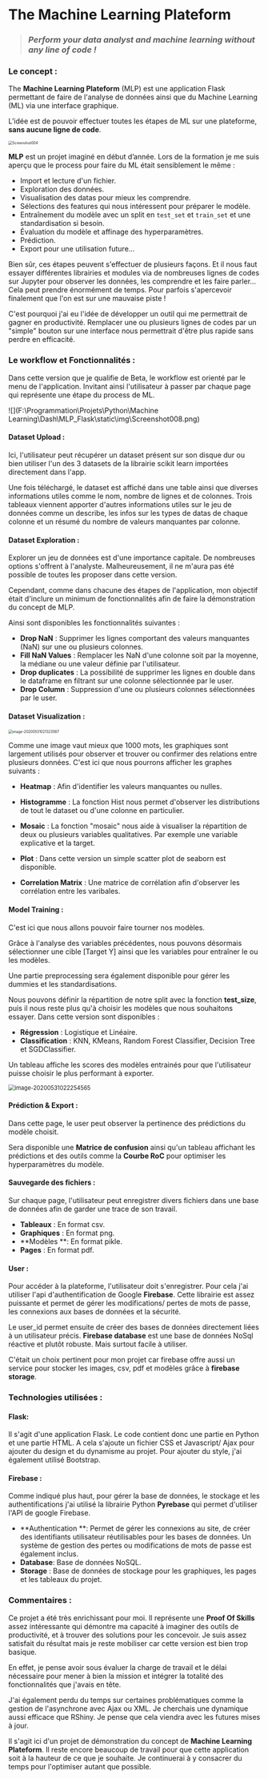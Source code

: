 # The Machine Learning Plateform

> ### *Perform your data analyst and machine learning without any line of code !*



### Le concept :

The **Machine Learning Plateform** (MLP) est une application Flask permettant de faire de l'analyse de données ainsi que du Machine Learning (ML) via une interface graphique.

L’idée est de pouvoir effectuer toutes les étapes de ML sur une plateforme, **sans aucune ligne de code**.

<img src="F:\Programmation\Projets\Python\Machine Learning\Dash\MLP_Flask\static\img\Screenshot004.png" alt="Screenshot004" style="zoom:50%;" />

**MLP** est un projet imaginé en début d’année. Lors de la formation je me suis aperçu que le process pour faire du ML était sensiblement le même :

- Import et lecture d'un fichier.
- Exploration des données.
- Visualisation des datas pour mieux les comprendre.
- Sélections des features qui nous intéressent pour préparer le modèle.
- Entraînement du modèle avec un split en ```test_set``` et ```train_set``` et une standardisation si besoin.
- Évaluation du modèle et affinage des hyperparamètres.
- Prédiction.
- Export pour une utilisation future...

Bien sûr, ces étapes peuvent s'effectuer de plusieurs façons. Et il nous faut essayer différentes librairies et modules via de nombreuses lignes de codes sur Jupyter pour observer les données, les comprendre et les faire parler... Cela peut prendre énormément de temps. Pour parfois s'apercevoir finalement que l'on est sur une mauvaise piste !

C'est pourquoi j'ai eu l'idée de développer un outil qui me permettrait de gagner en productivité. Remplacer une ou plusieurs lignes de codes par un "simple" bouton sur une interface nous permettrait d'être plus rapide sans perdre en efficacité. 

### Le workflow et Fonctionnalités :

Dans cette version que je qualifie de Beta, le workflow est orienté par le menu de l'application. Invitant  ainsi l'utilisateur à passer par chaque page qui représente une étape du process de ML.

![](F:\Programmation\Projets\Python\Machine Learning\Dash\MLP_Flask\static\img\Screenshot008.png)

#### Dataset Upload :

Ici, l'utilisateur peut récupérer un dataset présent sur son disque dur ou bien utiliser l'un des 3 datasets de la librairie scikit learn importées directement dans l'app.

Une fois téléchargé, le dataset est affiché dans une table ainsi que diverses informations utiles comme le nom, nombre de lignes et de colonnes. Trois tableaux viennent apporter d'autres informations utiles sur le jeu de données comme un describe, les infos sur les types de datas de chaque colonne et un résumé du nombre de valeurs manquantes par colonne.

 #### Dataset Exploration :

Explorer un jeu de données est d'une importance capitale. De nombreuses options s'offrent à l'analyste. Malheureusement, il ne m'aura pas été possible de toutes les proposer dans cette version.

Cependant, comme dans chacune des étapes de l'application, mon objectif était d'inclure un minimum de fonctionnalités afin de faire la démonstration du concept de MLP.

Ainsi sont disponibles les fonctionnalités suivantes :

- **Drop NaN** : Supprimer les lignes comportant des valeurs manquantes (NaN) sur une ou plusieurs colonnes.
- **Fill NaN Values** : Remplacer les NaN d'une colonne soit par la moyenne, la médiane ou une valeur définie par l'utilisateur.
- **Drop duplicates** : La possibilité de supprimer les lignes en double dans le dataframe en filtrant sur une colonne sélectionnée par le user.
- **Drop Column** : Suppression d'une ou plusieurs colonnes sélectionnées par le user.  

#### Dataset Visualization :

<img src="C:\Users\majes\AppData\Roaming\Typora\typora-user-images\image-20200531021323587.png" alt="image-20200531021323587" style="zoom:50%;" />

Comme une image vaut mieux que 1000 mots, les graphiques sont largement utilisés pour observer et trouver ou confirmer des relations entre plusieurs données.  C'est ici que nous pourrons afficher les graphes suivants :

- **Heatmap** : Afin d'identifier les valeurs manquantes ou nulles.

- **Histogramme** : La fonction Hist nous permet d'observer les distributions de tout le dataset ou d'une colonne en particulier.

- **Mosaic** : La fonction "mosaic" nous aide à visualiser la répartition de deux ou plusieurs variables qualitatives. Par exemple une variable explicative et la target.

- **Plot** : Dans cette version un simple scatter plot de seaborn est disponible.

- **Correlation Matrix** : Une matrice de corrélation afin d'observer les corrélation entre les varibales.


#### Model Training :

C'est ici que nous allons pouvoir faire tourner nos modèles.

Grâce à l'analyse des variables précédentes, nous pouvons désormais sélectionner une cible [Target Y] ainsi que les variables pour entraîner le ou les modèles. 

Une partie preprocessing sera également disponible pour gérer les dummies et les standardisations.

Nous pouvons définir la répartition de notre split avec la fonction **test_size**, puis il nous reste plus qu'à choisir les modèles que nous souhaitons essayer. Dans cette version sont disponibles :

- **Régression** : Logistique et Linéaire.
- **Classification** : KNN, KMeans, Random Forest Classifier, Decision Tree et SGDClassifier.

Un tableau affiche les scores des modèles entrainés pour que l'utilisateur puisse choisir le plus performant à exporter.

<img src="C:\Users\majes\AppData\Roaming\Typora\typora-user-images\image-20200531022254565.png" alt="image-20200531022254565" style="zoom:80%;" />

#### Prédiction & Export :

Dans cette page, le user peut observer la pertinence des prédictions du modèle choisit.

Sera disponible une **Matrice de confusion** ainsi qu'un tableau affichant les prédictions et des outils comme la **Courbe RoC** pour optimiser les hyperparamètres du modèle.

#### Sauvegarde des fichiers :

Sur chaque page, l'utilisateur peut enregistrer divers fichiers dans une base de données afin de garder une trace de son travail.

- **Tableaux** : En format csv.
- **Graphiques** : En format png.
- **Modèles **: En format pikle.
- **Pages** : En format pdf.

#### User :

Pour accéder à la plateforme, l'utilisateur doit s'enregistrer. Pour cela j'ai utiliser l'api d'authentification de Google **Firebase**. Cette librairie est assez puissante et permet de gérer les modifications/ pertes de mots de passe, les connexions aux bases de données et la sécurité.

Le user_id permet ensuite de créer des bases de données directement liées à un utilisateur précis. **Firebase database** est une base de données NoSql réactive et plutôt robuste. Mais surtout facile à utiliser.

C'était un choix pertinent pour mon projet car firebase offre aussi un service pour stocker les images, csv, pdf et modèles grâce à **firebase storage**.

### Technologies utilisées :

#### Flask:

Il s'agit d'une application Flask. Le code contient donc une partie en Python et une partie HTML. A cela s'ajoute un fichier CSS et Javascript/ Ajax pour ajouter du design et du dynamisme au projet. Pour ajouter du style, j'ai également utilisé Bootstrap.

#### Firebase :

Comme indiqué plus haut,  pour gérer la base de données, le stockage et les authentifications j'ai utilisé la librairie Python **Pyrebase** qui permet d'utiliser l'API de google Firebase.

- **Authentication **: Permet de gérer les connexions au site, de créer des identifiants utilisateur réutilisables pour les bases de données. Un système de gestion des pertes ou modifications de mots de passe est également inclus.
- **Database**: Base de données NoSQL.
- **Storage** : Base de données de stockage pour les graphiques, les pages et les tableaux du projet.





### Commentaires :

Ce projet a été très enrichissant pour moi. Il représente une **Proof Of Skills** assez intéressante qui démontre ma capacité à imaginer des outils de productivité, et à trouver des solutions pour les concevoir. Je suis assez satisfait du résultat mais je reste mobiliser car cette version est bien trop basique.

En effet, je pense avoir sous évaluer la charge de travail et le délai nécessaire pour mener à bien la mission et intégrer la totalité des fonctionnalités que j'avais en tête.

J'ai également perdu du temps sur certaines problématiques comme la gestion de l'asynchrone avec Ajax ou XML. Je cherchais une dynamique aussi efficace que RShiny. Je pense que cela viendra avec les futures mises à jour.

Il s'agit ici d'un projet de démonstration du concept de **Machine Learning Plateform**. Il reste encore beaucoup de travail pour que cette application soit à la hauteur de ce que je souhaite. Je continuerai à y consacrer du temps pour l'optimiser autant que possible.